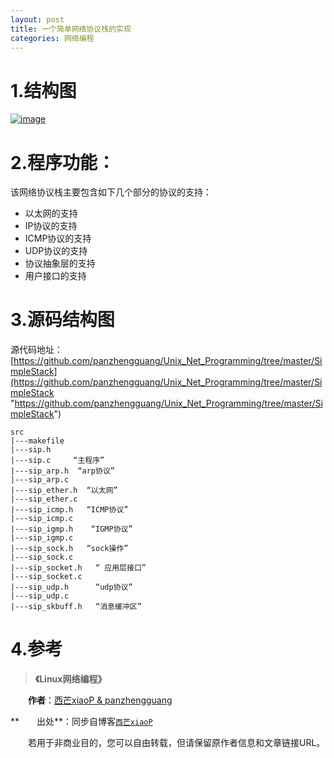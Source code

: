 ```yaml
---
layout: post
title: 一个简单网络协议栈的实现
categories: 网络编程
---
```

# 1.结构图

[![image](http://images0.cnblogs.com/blog/442949/201506/120005155512780.png "image")](http://images0.cnblogs.com/blog/442949/201506/120005145359424.png)

# 2.程序功能：

该网络协议栈主要包含如下几个部分的协议的支持：

*   以太网的支持
*   IP协议的支持
*   ICMP协议的支持
*   UDP协议的支持
*   协议抽象层的支持
*   用户接口的支持

# 3.源码结构图

源代码地址：[https://github.com/panzhengguang/Unix_Net_Programming/tree/master/SimpleStack](https://github.com/panzhengguang/Unix_Net_Programming/tree/master/SimpleStack "https://github.com/panzhengguang/Unix_Net_Programming/tree/master/SimpleStack")
  
```  
src  
|---makefile  
|---sip.h   
|---sip.c     “主程序”  
|---sip_arp.h  “arp协议”  
|---sip_arp.c  
|---sip_ether.h  “以太网”
|---sip_ether.c
|---sip_icmp.h   “ICMP协议”
|---sip_icmp.c
|---sip_igmp.h    “IGMP协议”
|---sip_igmp.c
|---sip_sock.h   “sock操作”
|---sip_sock.c
|---sip_socket.h   “ 应用层接口”
|---sip_socket.c
|---sip_udp.h      “udp协议”
|---sip_udp.c
|---sip_skbuff.h   “消息缓冲区”
```

# 4.参考

> **《Linux网络编程》**

 　　**作者**：[西芒xiaoP & panzhengguang](https://github.com/panzhengguang)

**　　出处**：同步自博客[`西芒xiaoP`](http://www.cnblogs.com/panweishadow/)

　　若用于非商业目的，您可以自由转载，但请保留原作者信息和文章链接URL。